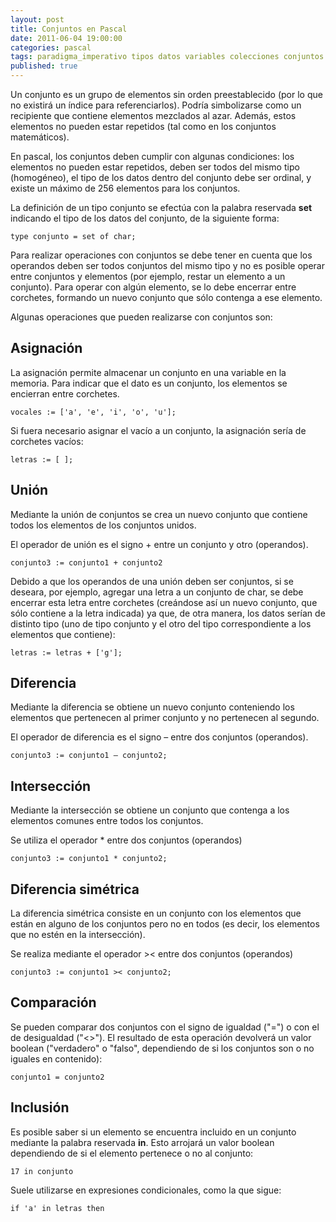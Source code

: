 ```yaml
---
layout: post
title: Conjuntos en Pascal
date: 2011-06-04 19:00:00
categories: pascal
tags: paradigma_imperativo tipos datos variables colecciones conjuntos
published: true
---
```

Un conjunto es un grupo de elementos sin orden preestablecido (por lo que no existirá un índice para referenciarlos). Podría simbolizarse como un recipiente que contiene elementos mezclados al azar. Además, estos elementos no pueden estar repetidos (tal como en los conjuntos matemáticos).

En pascal, los conjuntos deben cumplir con algunas condiciones: los elementos no pueden estar repetidos, deben ser todos del mismo tipo (homogéneo), el tipo de los datos dentro del conjunto debe ser ordinal, y existe un máximo de 256 elementos para los conjuntos.

La definición de un tipo conjunto se efectúa con la palabra reservada **set** indicando el tipo de los datos del conjunto, de la siguiente forma:

<pre><code>type conjunto = set of char;</code></pre>

Para realizar operaciones con conjuntos se debe tener en cuenta que los operandos deben ser todos conjuntos del mismo tipo y no es posible operar entre conjuntos y elementos (por ejemplo, restar un elemento a un conjunto). Para operar con algún elemento, se lo debe encerrar entre corchetes, formando un nuevo conjunto que sólo contenga a ese elemento.
  
Algunas operaciones que pueden realizarse con conjuntos son:

## Asignación

La asignación permite almacenar un conjunto en una variable en la memoria. Para indicar que el dato es un conjunto, los elementos se encierran entre corchetes.

<pre><code>vocales := ['a', 'e', 'i', 'o', 'u'];</code></pre>

Si fuera necesario asignar el vacío a un conjunto, la asignación sería de corchetes vacíos:

<pre><code>letras := [ ];</code></pre>


## Unión

Mediante la unión de conjuntos se crea un nuevo conjunto que contiene todos los elementos de los conjuntos unidos.

El operador de unión es el signo + entre un conjunto y otro (operandos).

<pre><code>conjunto3 := conjunto1 + conjunto2</code></pre>

Debido a que los operandos de una unión deben ser conjuntos, si se deseara, por ejemplo, agregar una letra a un conjunto de char, se debe encerrar esta letra entre corchetes (creándose así un nuevo conjunto, que sólo contiene a la letra indicada) ya que, de otra manera, los datos serían de distinto tipo (uno de tipo conjunto y el otro del tipo correspondiente a los elementos que contiene):

<pre><code>letras := letras + ['g'];</code></pre>

## Diferencia

Mediante la diferencia se obtiene un nuevo conjunto conteniendo los elementos que pertenecen al primer conjunto y no pertenecen al segundo.

El operador de diferencia es el signo – entre dos conjuntos (operandos).

<pre><code>conjunto3 := conjunto1 – conjunto2;</code></pre>

## Intersección

Mediante la intersección se obtiene un conjunto que contenga a los elementos comunes entre todos los conjuntos.

Se utiliza el operador * entre dos conjuntos (operandos)

<pre><code>conjunto3 := conjunto1 * conjunto2; </code></pre>

## Diferencia simétrica

La diferencia simétrica consiste en un conjunto con los elementos que están en alguno de los conjuntos pero no en todos (es decir, los elementos que no estén en la intersección).

Se realiza mediante el operador >< entre dos conjuntos (operandos)

<pre><code>conjunto3 := conjunto1 >< conjunto2;</code></pre>

## Comparación

Se pueden comparar dos conjuntos con el signo de igualdad ("=") o con el de desigualdad ("<>"). El resultado de esta operación devolverá un valor boolean ("verdadero" o "falso", dependiendo de si los conjuntos son o no iguales en contenido):

<pre><code>conjunto1 = conjunto2</code></pre>

## Inclusión

Es posible saber si un elemento se encuentra incluido en un conjunto mediante la palabra reservada **in**. Esto arrojará un valor boolean dependiendo de si el elemento pertenece o no al conjunto:

<pre><code>17 in conjunto</code></pre>

Suele utilizarse en expresiones condicionales, como la que sigue:

<pre><code>if 'a' in letras then</code></pre>
